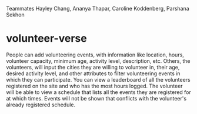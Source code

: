 Teammates
Hayley Chang, Ananya Thapar, Caroline Koddenberg, Parshana Sekhon

# volunteer-verse

People can add volunteering events, with information like location, hours, volunteer capacity, minimum age, activity level, description, etc. Others, the volunteers, will input the cities they are willing to volunteer in, their age, desired activity level, and other attributes to filter volunteering events in which they can participate. You can view a leaderboard of all the volunteers registered on the site and who has the most hours logged. The volunteer will be able to view a schedule that lists all the events they are registered for at which times. Events will not be shown that conflicts with the volunteer's already registered schedule. 
